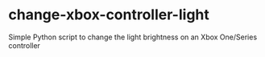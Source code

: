 # change-xbox-controller-light
 Simple Python script to change the light brightness on an Xbox One/Series controller
